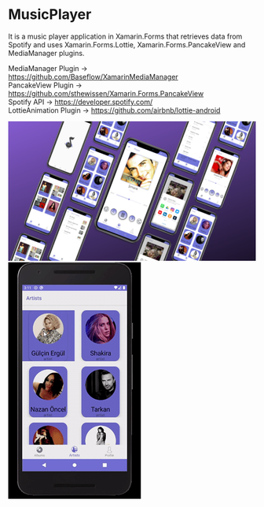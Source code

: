 # MusicPlayer
It is a music player application in Xamarin.Forms that retrieves data from Spotify and uses Xamarin.Forms.Lottie, Xamarin.Forms.PancakeView and MediaManager plugins.

MediaManager Plugin -> https://github.com/Baseflow/XamarinMediaManager </br>
PancakeView Plugin -> https://github.com/sthewissen/Xamarin.Forms.PancakeView </br>
Spotify API -> https://developer.spotify.com/ </br>
LottieAnimation Plugin -> https://github.com/airbnb/lottie-android

<img src="/Screenshots/1.png">
<img src="/Screenshots/xamarin_musicplayer.gif">

